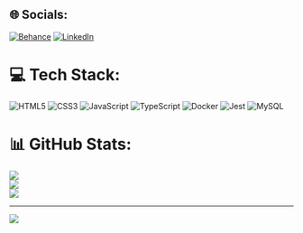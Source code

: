 
## 🌐 Socials:
[![Behance](https://img.shields.io/badge/Behance-1769ff?logo=behance&logoColor=white)](https://behance.net/eeobrunodias) [![LinkedIn](https://img.shields.io/badge/LinkedIn-%230077B5.svg?logo=linkedin&logoColor=white)](https://www.linkedin.com/in/bruno-dias-b71609275/) 

# 💻 Tech Stack:
![HTML5](https://img.shields.io/badge/html5-%23E34F26.svg?style=for-the-badge&logo=html5&logoColor=white) ![CSS3](https://img.shields.io/badge/css3-%231572B6.svg?style=for-the-badge&logo=css3&logoColor=white) ![JavaScript](https://img.shields.io/badge/javascript-%23323330.svg?style=for-the-badge&logo=javascript&logoColor=%23F7DF1E) ![TypeScript](https://img.shields.io/badge/typescript-%23007ACC.svg?style=for-the-badge&logo=typescript&logoColor=white) ![Docker](https://img.shields.io/badge/docker-%230db7ed.svg?style=for-the-badge&logo=docker&logoColor=white) ![Jest](https://img.shields.io/badge/-jest-%23C21325?style=for-the-badge&logo=jest&logoColor=white) ![MySQL](https://img.shields.io/badge/mysql-%2300000f.svg?style=for-the-badge&logo=mysql&logoColor=white)
# 📊 GitHub Stats:
![](https://github-readme-stats.vercel.app/api?username=eeobrunodias&theme=dracula&hide_border=false&include_all_commits=false&count_private=false)<br/>
![](https://github-readme-streak-stats.herokuapp.com/?user=eobrunodias&theme=dracula&hide_border=false)<br/>
![](https://github-readme-stats.vercel.app/api/top-langs/?username=eobrunodias&theme=dracula&hide_border=false&include_all_commits=false&count_private=false&layout=compact)

---
[![](https://visitcount.itsvg.in/api?id=eobrunodias&icon=2&color=12)](https://visitcount.itsvg.in)

<!-- Proudly created with GPRM ( https://gprm.itsvg.in ) -->
